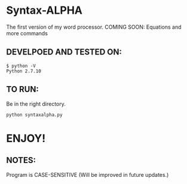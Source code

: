 # Syntax-ALPHA
The first version of my word processor.  COMING SOON:  Equations and more commands

## DEVELPOED AND TESTED ON:

	$ python -V
	Python 2.7.10

## TO RUN:

Be in the right directory.

	python syntaxalpha.py

# ENJOY!

## NOTES:

Program is CASE-SENSITIVE (Will be improved in future updates.)

